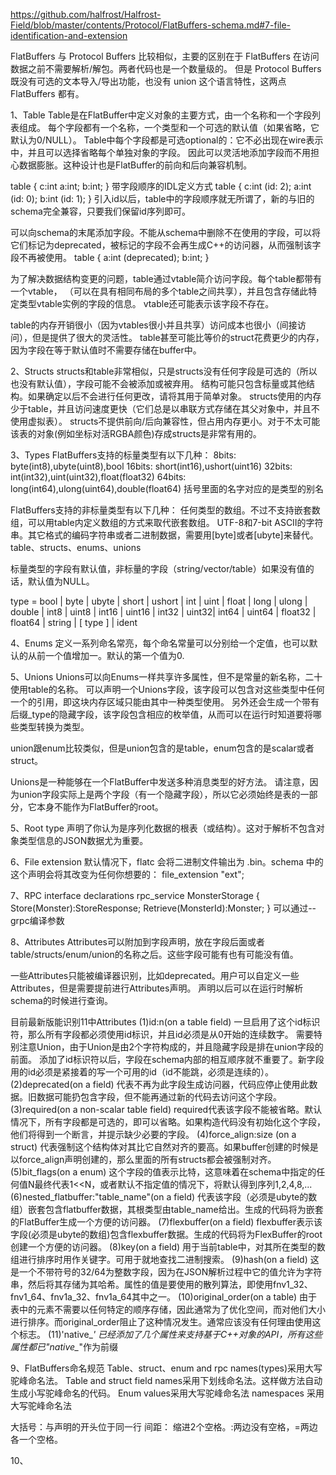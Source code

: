 https://github.com/halfrost/Halfrost-Field/blob/master/contents/Protocol/FlatBuffers-schema.md#7-file-identification-and-extension

FlatBuffers 与 Protocol Buffers 比较相似，主要的区别在于 FlatBuffers 在访问数据之前不需要解析/解包。两者代码也是一个数量级的。
但是 Protocol Buffers 既没有可选的文本导入/导出功能，也没有 union 这个语言特性，这两点 FlatBuffers 都有。

1、Table
Table是在FlatBuffer中定义对象的主要方式，由一个名称和一个字段列表组成。
每个字段都有一个名称，一个类型和一个可选的默认值（如果省略，它默认为0/NULL）。
Table中每个字段都是可选optional的：它不必出现在wire表示中，并且可以选择省略每个单独对象的字段。
因此可以灵活地添加字段而不用担心数据膨胀。这种设计也是FlatBuffer的前向和后向兼容机制。

table { c:int a:int; b:int; }
带字段顺序的IDL定义方式
table { c:int (id: 2); a:int (id: 0); b:int (id: 1); }
引入id以后，table中的字段顺序就无所谓了，新的与旧的schema完全兼容，只要我们保留id序列即可。

可以向schema的末尾添加字段。不能从schema中删除不在使用的字段，可以将它们标记为deprecated，被标记的字段不会再生成C++的访问器，从而强制该字段不再被使用。
table { a:int (deprecated); b:int; }

为了解决数据结构变更的问题，table通过vtable简介访问字段。每个table都带有一个vtable，
（可以在具有相同布局的多个table之间共享），并且包含存储此特定类型vtable实例的字段的信息。
vtable还可能表示该字段不存在。

table的内存开销很小（因为vtables很小并且共享）访问成本也很小（间接访问），但是提供了很大的灵活性。
table甚至可能比等价的struct花费更少的内存，因为字段在等于默认值时不需要存储在buffer中。

2、Structs
structs和table非常相似，只是structs没有任何字段是可选的（所以也没有默认值），字段可能不会被添加或被弃用。
结构可能只包含标量或其他结构。如果确定以后不会进行任何更改，请将其用于简单对象。
structs使用的内存少于table，并且访问速度更快（它们总是以串联方式存储在其父对象中，并且不使用虚拟表）。
structs不提供前向/后向兼容性，但占用内存更小。对于不太可能该表的对象(例如坐标对活RGBA颜色)存成structs是非常有用的。

3、Types
FlatBuffers支持的标量类型有以下几种：
8bits:	byte(int8),ubyte(uint8),bool
16bits:	short(int16),ushort(uint16)
32bits:	int(int32),uint(uint32),float(float32)
64bits:	long(int64),ulong(uint64),double(float64)
括号里面的名字对应的是类型的别名

FlatBuffers支持的非标量类型有以下几种：
任何类型的数组。不过不支持嵌套数组，可以用table内定义数组的方式来取代嵌套数组。
UTF-8和7-bit ASCII的字符串。其它格式的编码字符串或者二进制数据，需要用[byte]或者[ubyte]来替代。
table、structs、enums、unions

标量类型的字段有默认值，非标量的字段（string/vector/table）如果没有值的话，默认值为NULL。

type = bool | byte | ubyte | short | ushort | int | uint | float | long | ulong | double | int8 | uint8 | int16 | uint16 | int32 | uint32| int64 | uint64 | float32 | float64 | string | [ type ] | ident

4、Enums
定义一系列命名常亮，每个命名常量可以分别给一个定值，也可以默认的从前一个值增加一。默认的第一个值为0.

5、Unions
Unions可以向Enums一样共享许多属性，但不是常量的新名称，二十使用table的名称。
可以声明一个Unions字段，该字段可以包含对这些类型中任何一个的引用，即这块内存区域只能由其中一种类型使用。
另外还会生成一个带有后缀_type的隐藏字段，该字段包含相应的枚举值，从而可以在运行时知道要将哪些类型转换为类型。

union跟enum比较类似，但是union包含的是table，enum包含的是scalar或者struct。

Unions是一种能够在一个FlatBuffer中发送多种消息类型的好方法。
请注意，因为union字段实际上是两个字段（有一个隐藏字段），所以它必须始终是表的一部分，它本身不能作为FlatBuffer的root。


5、Root type
声明了你认为是序列化数据的根表（或结构）。这对于解析不包含对象类型信息的JSON数据尤为重要。

6、File extension
默认情况下，flatc 会将二进制文件输出为 .bin。schema 中的这个声明会将其改变为任何你想要的：
file_extension "ext";

7、RPC interface declarations
rpc_service MonsterStorage {
  Store(Monster):StoreResponse;
  Retrieve(MonsterId):Monster;
}
可以通过--grpc编译参数

8、Attributes
Attributes可以附加到字段声明，放在字段后面或者table/structs/enum/union的名称之后。这些字段可能有也有可能没有值。

一些Attributes只能被编译器识别，比如deprecated。用户可以自定义一些Attributes，但是需要提前进行Attributes声明。
声明以后可以在运行时解析schema的时候进行查询。

目前最新版能识别11中Attributes
(1)id:n(on a table field)
一旦启用了这个id标识符，那么所有字段都必须使用id标识，并且id必须是从0开始的连续数字。
需要特别注意Union，由于Union是由2个字符构成的，并且隐藏字段是排在union字段的前面。
添加了id标识符以后，字段在schema内部的相互顺序就不重要了。新字段用的id必须是紧接着的写一个可用的id（id不能跳，必须是连续的）。
(2)deprecated(on a field)
代表不再为此字段生成访问器，代码应停止使用此数据。旧数据可能扔包含字段，但不能再通过新的代码去访问这个字段。
(3)required(on a non-scalar table field)
required代表该字段不能被省略。默认情况下，所有字段都是可选的，即可以省略。如果构造代码没有初始化这个字段，他们将得到一个断言，并提示缺少必要的字段。
(4)force_align:size (on a struct)
代表强制这个结构体对其比它自然对齐的要高。如果buffer创建的时候是以force_align声明创建的，那么里面的所有structs都会被强制对齐。
(5)bit_flags(on a enum)
这个字段的值表示比特，这意味着在schema中指定的任何值N最终代表1<<N，或者默认不指定值的情况下，将默认得到序列1,2,4,8,...
(6)nested_flatbuffer:"table_name"(on a field)
代表该字段（必须是ubyte的数组）嵌套包含flatbuffer数据，其根类型由table_name给出。生成的代码将为嵌套的FlatBuffer生成一个方便的访问器。
(7)flexbuffer(on a field)
flexbuffer表示该字段(必须是ubyte的数组)包含flexbuffer数据。生成的代码将为FlexBuffer的root创建一个方便的访问器。
(8)key(on a field)
用于当前table中，对其所在类型的数组进行排序时用作关键字。可用于就地查找二进制搜索。
(9)hash(on a field)
这是一个不带符号的32/64为整数字段，因为在JSON解析过程中它的值允许为字符串，然后将其存储为其哈希。属性的值是要使用的散列算法，即使用fnv1_32、fnv1_64、fnv1a_32、fnv1a_64其中之一。
(10)original_order(on a table)
由于表中的元素不需要以任何特定的顺序存储，因此通常为了优化空间，而对他们大小进行排序。而original_order阻止了这种情况发生。通常应该没有任何理由使用这个标志。
(11)'native_*'
已经添加了几个属性来支持基于C++对象的API，所有这些属性都已"native_*"作为前缀

9、FlatBuffers命名规范
Table、struct、enum and rpc names(types)采用大写驼峰命名法。
Table and struct field names采用下划线命名法。这样做方法自动生成小写驼峰命名的代码。
Enum values采用大写驼峰命名法
namespaces 采用大写驼峰命名法

大括号：与声明的开头位于同一行
间距：	缩进2个空格。:两边没有空格，=两边各一个空格。

10、


